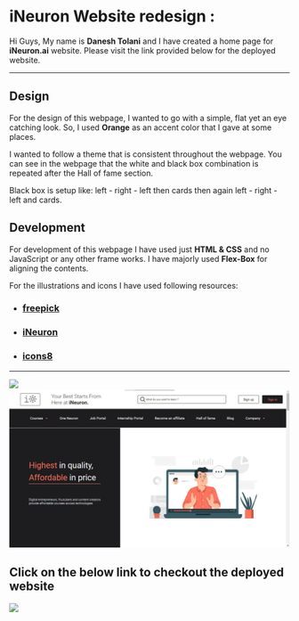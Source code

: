 # iNeuron Website redesign :

Hi Guys, My name is **Danesh Tolani** and I have created a home page for **iNeuron.ai** website. Please visit the link provided below for the deployed website.

---

## Design

For the design of this webpage, I wanted to go with a simple, flat yet an eye catching look. So, I used **Orange** as an accent color that I gave at some places.

I wanted to follow a theme that is consistent throughout the webpage. You can see in the webpage that the white and black box combination is repeated after the Hall of fame section.

Black box is setup like: left - right - left then cards then again left - right - left and cards.

## Development

For development of this webpage I have used just **HTML & CSS** and no JavaScript or any other frame works. I have majorly used **Flex-Box** for aligning the contents.

For the illustrations and icons I have used following resources:

- ### [freepick](https://www.freepik.com/)

- ### [iNeuron](https://ineuron.ai/)

- ### [icons8](https://icons8.com/)

---

![](https://img.shields.io/badge/PREVIEW-IMAGE-green)
![](1.jpg)

## Click on the below link to checkout the deployed website

[![](https://img.shields.io/badge/LIVE-WEBSITE-blue)](https://ineuron-homepage-danesh.netlify.app/)
